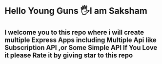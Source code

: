 # Hello Young Guns 🖐️I am Saksham
 ## I welcome you to this repo where i will create multiple Express Apps including Multiple Api like Subscription API ,or Some Simple API If You Love it please Rate it by giving star to this repo 
<br>
